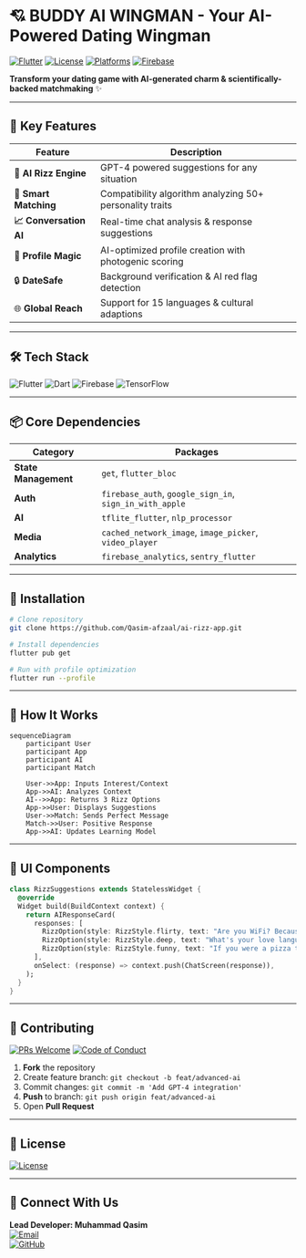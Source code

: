 # 💘 BUDDY AI WINGMAN - Your AI-Powered Dating Wingman

[![Flutter](https://img.shields.io/badge/Flutter-3.22-%2302569B?logo=flutter)](https://flutter.dev)
[![License](https://img.shields.io/badge/License-MIT-%23D22128)](https://opensource.org/licenses/MIT)
[![Platforms](https://img.shields.io/badge/Platforms-Android%20|%20iOS-%230A66C2)](https://github.com/Qasim-afzaal/ai-rizz-app)
[![Firebase](https://img.shields.io/badge/Powered%20by-Firebase-%23FFCA28?logo=firebase)](https://firebase.google.com)

**Transform your dating game with AI-generated charm & scientifically-backed matchmaking** ✨

---

## 🚀 Key Features

| Feature                | Description                                                                 |
|------------------------|-----------------------------------------------------------------------------|
| **🤖 AI Rizz Engine**  | GPT-4 powered suggestions for any situation                                |
| **💞 Smart Matching**  | Compatibility algorithm analyzing 50+ personality traits                   |
| **📈 Conversation AI** | Real-time chat analysis & response suggestions                             |
| **🎨 Profile Magic**   | AI-optimized profile creation with photogenic scoring                      |
| 🔒 **DateSafe**        | Background verification & AI red flag detection                            |
| 🌐 **Global Reach**    | Support for 15 languages & cultural adaptions                              |

---

## 🛠 Tech Stack

![Flutter](https://img.shields.io/badge/-Flutter-02569B?logo=flutter&logoColor=white)
![Dart](https://img.shields.io/badge/-Dart-0175C2?logo=dart&logoColor=white)
![Firebase](https://img.shields.io/badge/-Firebase-FFCA28?logo=firebase&logoColor=black)
![TensorFlow](https://img.shields.io/badge/-NLP_Model-%23FF6F00?logo=tensorflow)

---

## 📦 Core Dependencies

| Category            | Packages                                                                 |
|---------------------|--------------------------------------------------------------------------|
| **State Management**| `get`, `flutter_bloc`                                                   |
| **Auth**            | `firebase_auth`, `google_sign_in`, `sign_in_with_apple`                 |
| **AI**              | `tflite_flutter`, `nlp_processor`                                       |
| **Media**           | `cached_network_image`, `image_picker`, `video_player`                  |
| **Analytics**       | `firebase_analytics`, `sentry_flutter`                                  |

---

## 🚀 Installation

```bash
# Clone repository
git clone https://github.com/Qasim-afzaal/ai-rizz-app.git

# Install dependencies
flutter pub get

# Run with profile optimization
flutter run --profile
```

---

## 💌 How It Works

```mermaid
sequenceDiagram
    participant User
    participant App
    participant AI
    participant Match
    
    User->>App: Inputs Interest/Context
    App->>AI: Analyzes Context
    AI-->>App: Returns 3 Rizz Options
    App->>User: Displays Suggestions
    User->>Match: Sends Perfect Message
    Match->>User: Positive Response
    App->>AI: Updates Learning Model
```

---

## 📱 UI Components

```dart
class RizzSuggestions extends StatelessWidget {
  @override
  Widget build(BuildContext context) {
    return AIResponseCard(
      responses: [
        RizzOption(style: RizzStyle.flirty, text: "Are you WiFi? Because I'm feeling a connection..."),
        RizzOption(style: RizzStyle.deep, text: "What's your love language? Mine is quality code time..."),
        RizzOption(style: RizzStyle.funny, text: "If you were a pizza topping, you'd be extra-cheesy... in a good way!"),
      ],
      onSelect: (response) => context.push(ChatScreen(response)),
    );
  }
}
```

---

## 🤝 Contributing

[![PRs Welcome](https://img.shields.io/badge/PRs-Welcome-%2300CC88)](CONTRIBUTING.md)
[![Code of Conduct](https://img.shields.io/badge/Code%20of%20Conduct-ENFORCED-%23E53935)](CODE_OF_CONDUCT.md)

1. **Fork** the repository
2. Create feature branch: `git checkout -b feat/advanced-ai`
3. Commit changes: `git commit -m 'Add GPT-4 integration'`
4. **Push** to branch: `git push origin feat/advanced-ai`
5. Open **Pull Request**

---

## 📜 License

[![License](https://img.shields.io/github/license/Qasim-afzaal/ai-rizz-app?color=blue)](LICENSE)

---

## 💌 Connect With Us

**Lead Developer: Muhammad Qasim**  
[![Email](https://img.shields.io/badge/-qasim.afzaal432%40gmail.com-EA4335?logo=gmail)](mailto:qasim.afzaal432@gmail.com)  
[![GitHub](https://img.shields.io/badge/-Qasim--afzaal-181717?logo=github)](https://github.com/Qasim-afzaal)  
